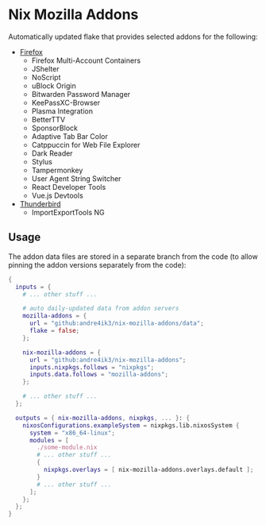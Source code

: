 Nix Mozilla Addons
==================

Automatically updated flake that provides selected addons for the following:

- [Firefox]
  - Firefox Multi-Account Containers
  - JShelter
  - NoScript
  - uBlock Origin
  - Bitwarden Password Manager
  - KeePassXC-Browser
  - Plasma Integration
  - BetterTTV
  - SponsorBlock
  - Adaptive Tab Bar Color
  - Catppuccin for Web File Explorer
  - Dark Reader
  - Stylus
  - Tampermonkey
  - User Agent String Switcher
  - React Developer Tools
  - Vue.js Devtools
- [Thunderbird]
  - ImportExportTools NG
<!-- TODO - [Zotero] -->

[Firefox]: https://addons.mozilla.org/en-US/firefox/
[Thunderbird]: https://addons.thunderbird.net/en-US/thunderbird/
[Zotero]: https://www.zotero.org/support/plugins

Usage
-----

The addon data files are stored in a separate branch from the code (to allow
pinning the addon versions separately from the code):

```nix
{
  inputs = {
    # ... other stuff ...

    # auto daily-updated data from addon servers
    mozilla-addons = {
      url = "github:andre4ik3/nix-mozilla-addons/data";
      flake = false;
    };

    nix-mozilla-addons = {
      url = "github:andre4ik3/nix-mozilla-addons";
      inputs.nixpkgs.follows = "nixpkgs";
      inputs.data.follows = "mozilla-addons";
    };

    # ... other stuff ...
  };

  outputs = { nix-mozilla-addons, nixpkgs, ... }: {
    nixosConfigurations.exampleSystem = nixpkgs.lib.nixosSystem {
      system = "x86_64-linux";
      modules = [
        ./some-module.nix
        # ... other stuff ...
        {
          nixpkgs.overlays = [ nix-mozilla-addons.overlays.default ];
        }
        # ... other stuff ...
      ];
    };
  };
}
```
